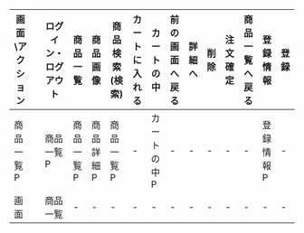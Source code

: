 
 |画面\アクション||ログイン・ログアウト|商品一覧|商品画像|商品検索(検索)|カートに入れる|カートの中|前の画面へ戻る|詳細へ|削除|注文確定|商品一覧へ戻る|登録情報|登録|
 |-|-|-|-|-|-|-|-|-|-|-|-|-|-|-|
 |商品一覧P||商品一覧P|商品一覧P|商品詳細P|商品一覧P|-|カートの中P|-|-|-|-|-|登録情報P|-|
 |画面||商品一覧|-|-|-|-|-|-|-|-|-|-|-|-|
